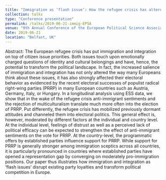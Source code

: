 ```yaml
---
title: "Immigration as ‘flash issue’: How the refugee crisis has altered electoral behavior in Europe (w/ Christian Stecker)"
collection: talks
type: "Conference presentation"
permalink: /talks/2019-06-21-immig-EPSA
venue: "9th Annual Conference of the European Political Science Association (EPSA)"
date: 2019-06-21
location: "Belfast, UK"
---
```


Abstract:
The European refugee crisis has put immigration and integration on top of citizen issue priorities.
Both issues touch upon emotionally charged questions of identity and cultural belongings and have,
hence, the potential to transform the political landscape. In fact, the increased salience of
immigration and integration has not only altered the way many Europeans think about these issues,
it has also strongly affected their electoral behavior as evidenced by the recent electoral successes of
populist radical right-wing parties (PRRP) in many European countries such as Austria, Germany, Italy,
or Hungary. In a longitudinal analysis using ESS data, we show that in the wake of the refugee crisis
anti-immigrant sentiments and the rejection of multiculturalism translate much more often into the
election of PRRP. Put differently, the refugee crisis has mobilized previously dormant attitudes and
channeled them into electoral politics. This general effect is, however, moderated by different
factors at the individual and country level. At the individual level, feelings of distrust as well as a
perceived lack of political efficacy can be expected to strengthen the effect of anti-immigrant
sentiments on the vote for PRRP. At the country-level, the programmatic offers by established
parties influence support for PRRP. While support for PRRP is generally stronger among immigration sceptics
across all countries, it is particularly pronounced in countries where established parties have
opened a representation gap by converging on moderately pro-immigration positions. Our paper
thus illustrates how immigration and integration as ‘flash issues’ disrupt existing party loyalties and
transform political competition in Europe.
